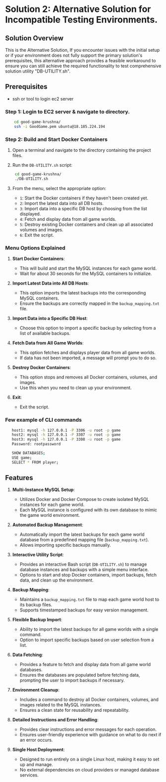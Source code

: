 
# Solution 2: Alternative Solution for Incompatible Testing Environments.

## Solution Overview

This is the Alternative Solution, If you encounter issues with the initial setup or if your environment does not fully support the primary solution's prerequisites, this alternative approach provides a feasible workaround to ensure you can still achieve the required functionality to test comprehensive solution utility "DB-UTILITY.sh".

## Prerequisites
- ssh or tool to login ec2 server

### Step 1: Login to EC2 server & navigate to directory.

```bash
    cd good-game-krushna/
    ssh -i GoodGame.pem ubuntu@18.185.224.194   
```

### Step 2: Build and Start Docker Containers

1. Open a terminal and navigate to the directory containing the project files.
2. Run the `DB-UTILITY.sh` script:

   ```bash
    cd good-game-krushna/
    ./DB-UTILITY.sh
   ```
3. From the menu, select the appropriate option:

   - `1`: Start the Docker containers if they haven't been created yet.
   - `2`: Import the latest data into all DB hosts.
   - `3`: Import data into a specific DB host by choosing from the list displayed.
   - `4`: Fetch and display data from all game worlds.
   - `5`: Destroy existing Docker containers and clean up all associated volumes and images.
   - `6`: Exit the script.

### Menu Options Explained

1. **Start Docker Containers**:
   - This will build and start the MySQL instances for each game world.
   - Wait for about 30 seconds for the MySQL containers to initialize.

2. **Import Latest Data into All DB Hosts**:
   - This option imports the latest backups into the corresponding MySQL containers.
   - Ensure the backups are correctly mapped in the `backup_mapping.txt` file.

3. **Import Data into a Specific DB Host**:
   - Choose this option to import a specific backup by selecting from a list of available backups.

4. **Fetch Data from All Game Worlds**:
   - This option fetches and displays player data from all game worlds.
   - If data has not been imported, a message will prompt you to do so.

5. **Destroy Docker Containers**:
   - This option stops and removes all Docker containers, volumes, and images.
   - Use this when you need to clean up your environment.

6. **Exit**:
   - Exit the script.

### Few example of CLI commands
   ```bash
      host1: mysql -h 127.0.0.1 -P 3306 -u root -p game
      host2: mysql -h 127.0.0.1 -P 3307 -u root -p game
      host3: mysql -h 127.0.0.1 -P 3308 -u root -p game
      Password: rootpassword

      SHOW DATABASES;
      USE game;
      SELECT * FROM player;
   ```


## Features

1. **Multi-Instance MySQL Setup**:
   - Utilizes Docker and Docker Compose to create isolated MySQL instances for each game world.
   - Each MySQL instance is configured with its own database to mimic the game world environment.

2. **Automated Backup Management**:
   - Automatically import the latest backups for each game world database from a predefined mapping file (`backup_mapping.txt`).
   - Allows importing specific backups manually.

3. **Interactive Utility Script**:
   - Provides an interactive Bash script (`DB-UTILITY.sh`) to manage database instances and backups with a simple menu interface.
   - Options to start and stop Docker containers, import backups, fetch data, and clean up the environment.

4. **Backup Mapping**:
   - Maintains a `backup_mapping.txt` file to map each game world host to its backup files.
   - Supports timestamped backups for easy version management.

5. **Flexible Backup Import**:
   - Ability to import the latest backups for all game worlds with a single command.
   - Option to import specific backups based on user selection from a list.

6. **Data Fetching**:
   - Provides a feature to fetch and display data from all game world databases.
   - Ensures the databases are populated before fetching data, prompting the user to import backups if necessary.

7. **Environment Cleanup**:
   - Includes a command to destroy all Docker containers, volumes, and images related to the MySQL instances.
   - Ensures a clean state for reusability and repeatability.

8. **Detailed Instructions and Error Handling**:
   - Provides clear instructions and error messages for each operation.
   - Ensures user-friendly experience with guidance on what to do next if an error occurs.

9. **Single Host Deployment**:
   - Designed to run entirely on a single Linux host, making it easy to set up and manage.
   - No external dependencies on cloud providers or managed database services.

